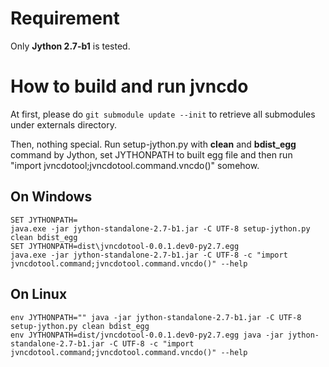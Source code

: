 # Requirement

Only **Jython 2.7-b1** is tested.

# How to build and run jvncdo  
At first, please do `git submodule update --init` to retrieve all submodules under externals directory.

Then, nothing special. Run setup-jython.py with **clean** and **bdist_egg** command by Jython, set JYTHONPATH to built egg file and then run "import jvncdotool;jvncdotool.command.vncdo()" somehow.

## On Windows  

```
SET JYTHONPATH=
java.exe -jar jython-standalone-2.7-b1.jar -C UTF-8 setup-jython.py clean bdist_egg
SET JYTHONPATH=dist\jvncdotool-0.0.1.dev0-py2.7.egg
java.exe -jar jython-standalone-2.7-b1.jar -C UTF-8 -c "import jvncdotool.command;jvncdotool.command.vncdo()" --help
```

## On Linux  

```
env JYTHONPATH="" java -jar jython-standalone-2.7-b1.jar -C UTF-8 setup-jython.py clean bdist_egg
env JYTHONPATH=dist/jvncdotool-0.0.1.dev0-py2.7.egg java -jar jython-standalone-2.7-b1.jar -C UTF-8 -c "import jvncdotool.command;jvncdotool.command.vncdo()" --help
```
